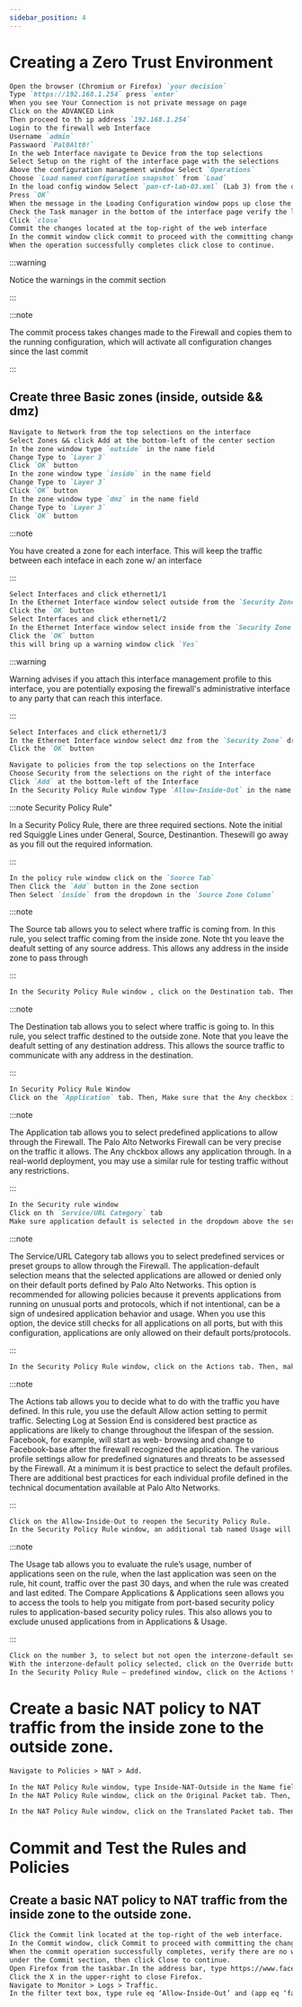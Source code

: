 ```yaml
---
sidebar_position: 4
---
```


# Creating a Zero Trust Environment

```md title="Load Lab Configuration"
Open the browser (Chromium or Firefox) `your decision`
Type `https://192.168.1.254` press `enter`
When you see Your Connection is not private message on page
Click on the ADVANCED Link
Then proceed to th ip address `192.168.1.254`
Login to the firewall web Interface
Username `admin`
Passwaord `Pal0Alt0!`
In the web Interface navigate to Device from the top selections
Select Setup on the right of the interface page with the selections
Above the configuration management window Select `Operations`
Choose `Load named configuration snapshot` from `Load`
In the load config window Select `pan-cf-lab-03.xml` (Lab 3) from the dropdown
Press `OK`
When the message in the Loading Configuration window pops up close the window
Check the Task manager in the bottom of the interface page verify the load was successful
Click `close`
Commit the changes located at the top-right of the web interface
In the commit window click commit to proceed with the committing changes
When the operation successfully completes click close to continue.
```

:::warning

Notice the warnings in the commit section

:::

:::note

The commit process takes changes made to the Firewall and copies them to the running configuration, which will activate all configuration changes since the last commit

:::


## Create three Basic zones (inside, outside && dmz)
```md title="Create Zones && Associate the Zones to Interfaces"
Navigate to Network from the top selections on the interface
Select Zones && click Add at the bottom-left of the center section
In the zone window type `outside` in the name field
Change Type to `Layer 3`
Click `OK` button
In the zone window type `inside` in the name field
Change Type to `Layer 3`
Click `OK` button
In the zone window type `dmz` in the name field
Change Type to `Layer 3`
Click `OK` button
```

:::note

You have created a zone for each interface. This will keep the traffic between each inteface in each zone w/ an interface

:::

```md title="Navigate to Network in the top selections of the interface"
Select Interfaces and click ethernet1/1
In the Ethernet Interface window select outside from the `Security Zone` dropdown
Click the `OK` button
Select Interfaces and click ethernet1/2
In the Ethernet Interface window select inside from the `Security Zone` dropdown
Click the `OK` button
this will bring up a warning window click `Yes`
```

:::warning

Warning advises if you attach this interface management profile to this interface, you are potentially exposing the firewall's administrative interface to any party that can reach this interface.

:::

```md
Select Interfaces and click ethernet1/3
In the Ethernet Interface window select dmz from the `Security Zone` dropdown
Click the `OK` button
```

```md title="Create a Security Policy Rule"
Navigate to policies from the top selections on the Interface
Choose Security from the selections on the right of the interface
Click `Add` at the bottom-left of the Interface
In the Security Policy Rule window Type `Allow-Inside-Out` in the name field
```

:::note Security Policy Rule"

In a Security Policy Rule, there are three required sections. Note the initial red Squiggle Lines under General, Source, Destinantion. Thesewill go away as you fill out the required information.

:::

```md title="Security Policy Rule"
In the policy rule window click on the `Source Tab`
Then Click the `Add` button in the Zone section
Then Select `inside` from the dropdown in the `Source Zone Column`
```

:::note 

The Source tab allows you to select where traffic is coming from. In this rule, you select traffic coming from the inside zone. Note tht you leave the deafult setting of any source address. This allows any address in the inside zone to pass through

:::

```md
In the Security Policy Rule window , click on the Destination tab. Then, click the `Add` button in the Destination Zone section. Next, select outside from the dropdown in the Destination Zone column.
```

:::note

The Destination tab allows you to select where traffic is going to. In this rule, you select traffic destined to the outside zone. Note that you leave the deafult setting of any destination address. This allows the source traffic to communicate with any address in the destination.

:::

```md
In Security Policy Rule Window
Click on the `Application` tab. Then, Make sure that the Any checkbox is checked.
```

:::note

The Application tab allows you to select predefined applications to allow through the Firewall. The Palo Alto Networks Firewall can be very precise on the traffic it allows. The Any chckbox allows any application through. In a real-world deployment, you may use a similar rule for testing traffic without any restrictions.

:::

```md
In the Security rule window
Click on th `Service/URL Category` tab
Make sure application default is selected in the dropdown above the service section
```

:::note

The Service/URL Category tab allows you to select predefined services or preset groups to allow through the Firewall. The application-default selection means that the selected applications are allowed or denied only on their default ports defined by Palo Alto Networks. This option is recommended for allowing policies because it prevents applications from running on unusual ports and protocols, which if not intentional, can be a sign of undesired application behavior and usage. When you use this option, the device still checks for all applications on all ports, but with this configuration, applications are only allowed on their default ports/protocols.

:::

```md
In the Security Policy Rule window, click on the Actions tab. Then, make sure Log at Session End is checked under the Log Setting section. Next, select Profiles from the dropdown under the Profile Setting section. Then, select default for the Antivirus, Vulnerability Protection, Anti-Spyware, URL Filtering, and WildFire Analysis fields. Finally, click the OK button.
```

:::note

The Actions tab allows you to decide what to do with the traffic you have defined. In this rule, you use the default Allow action setting to permit traffic. Selecting Log at Session End is considered best practice as applications are likely to change throughout the lifespan of the session. Facebook, for example, will start as web- browsing and change to Facebook-base after the firewall recognized the application.
The various profile settings allow for predefined signatures and threats to be assessed by the Firewall. At a minimum it is best practice to select the default profiles. There are additional best practices for each individual profile defined in the technical documentation available at Palo Alto Networks.

:::

```md
Click on the Allow-Inside-Out to reopen the Security Policy Rule.
In the Security Policy Rule window, an additional tab named Usage will be displayed. Click on the Usage tab. You can now Compare Applications & Applications Seen. Because there is nothing to see right now, click OK to exit the Security Policy Rule window.
```

:::note

The Usage tab allows you to evaluate the rule’s usage, number of applications seen on the rule, when the last application was seen on the rule, hit count, traffic over the past 30 days, and when the rule was created and last edited.
The Compare Applications & Applications seen allows you to access the tools to help you mitigate from port-based security policy rules to application-based security policy rules. This also allows you to exclude unused applications from in Applications & Usage.

:::

```md
Click on the number 3, to select but not open the interzone-default security policy.
With the interzone-default policy selected, click on the Override button at the bottom of the center section.
In the Security Policy Rule – predefined window, click on the Actions tab. Then, select the Log at Session End checkbox under the Log Settings section. Finally, click the OK button.
```


# Create a basic NAT policy to NAT traffic from the inside zone to the outside zone.
```md title="Create a NAT Policy"
Navigate to Policies > NAT > Add.
```
```md
In the NAT Policy Rule window, type Inside-NAT-Outside in the Name field
In the NAT Policy Rule window, click on the Original Packet tab. Then, click the Add button at the bottom of the Source Zone section. Next, select inside in the dropdown of the Source Zone column. Finally, select outside in the Destination Zone dropdown.
```
```md
In the NAT Policy Rule window, click on the Translated Packet tab. Then, select Dynamic IP And Port on the Translation Type dropdown. Next, select Interface Address on the Address Type dropdown. Then, select ethernet1/1 for the Interface dropdown. Finally, select 203.0.113.20/24 on the IP Address dropdown and click the OK button.
```

# Commit and Test the Rules and Policies
## Create a basic NAT policy to NAT traffic from the inside zone to the outside zone.

```md
Click the Commit link located at the top-right of the web interface.
In the Commit window, click Commit to proceed with committing the changes.
When the commit operation successfully completes, verify there are no warnings
under the Commit section, then click Close to continue.
Open Firefox from the taskbar.In the address bar, type https://www.facebook.com and press Enter.
Click the X in the upper-right to close Firefox.
Navigate to Monitor > Logs > Traffic.
In the filter text box, type rule eq ‘Allow-Inside-Out’ and (app eq ‘facebook-base’) and press Enter. You will see log entries allowing the facebook-base application.
```